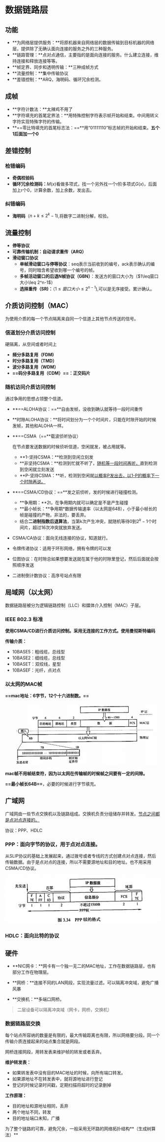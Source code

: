 # 数据链路层

## 功能

- **为网络层提供服务：**将原机器来自网络层的数据传输到目标机器的网络层，提供除了无确认面向连接的服务之外的三种服务。
- **链路管理：**点对点通信，主要指的是面向连接的服务。什么建立连接，维持连接和释放连接等等。
- **帧定界、同步和透明传输：**三种成帧方式
- **流量控制：**集中传输协议
- **差错控制：**ARQ，海明码、循环冗余检测。

## 成帧

- **字符计数法：**太辣鸡不用了
- **字符填充的首尾定界法：**用特殊控制字符表示帧开始和结束。中间用转义字符实现特殊字符的传输。
- **==零比特填充的首尾标志法：==**用“01111110”标志帧的开始和结束。**五个1后面加一个0**

## 差错控制

### 检错编码

- **奇偶校验码**
- **循环冗余检测码：**$M(x)$看做多项式，找一个另外找一个r阶多项式$G(x)$，后面加上r个0，计算余数，加上余数，发出去。

### 纠错编码

- **海明码**（$n + k \leq 2^k -1$),将数字二进制分解，校验。

## 流量控制

- **停等协议**
- **可靠传输机制：自动请求重传（ARQ）**
- **滑动窗口协议**
  - **单帧滑动窗口与停等协议**：seq表示当前收到的编号，ack表示确认的编号，同时暗含希望收到哪一个编号的帧。
  - **多帧活动窗口的后退N帧协议（GBN）**：发送方的窗口大小为（$1\leq窗口大小\leq 2^n-1$）
  - **选择重传（SR)：**（$1\leq 窗口大小 \leq 2^{n-1}$),可以是无序接受。累计确认。

## 介质访问控制（MAC）

为使用介质的每一个节点隔离来自同一个信道上其他节点传送的信号。

### 信道划分介质访问控制

硬隔离，从空间或者时间上

- **频分多路复用（FDM)**
- **时分多路复用（TMD）**
- **波分多路复用（WDM）**
- **==码分多路复用（CDM）==：正交码片**

### 随机访问介质访问控制

通过争用的思想占领整个信道。

- **==ALOHA协议：==**自由发帧，没收到确认就等待一段时间重传

- **时隙ALOHA协议：**将时间划分为一个个时间片，只能在时隙开始的时候发帧，其他和ALOHA一样。

- **==CSMA（==**载波侦听协议）

  在节点要发送数据的时候侦听信道，空闲就发，被占用就等。

  - **1-坚持CSMA：**检测到空闲立刻发
  - **非坚持CSMA：**检测到忙就不听了，<u>随机等一段时间再听，</u>直到检测到空闲就立刻发送
  - **P-坚持CSMA：**听，检测到空闲就<u>以概率P发出去，以1-P的概率下一个时隙再说。</u>

- **==CSMA/CD协议：==**发之前侦听，发的时候进行碰撞检测。

  - **争用期：**2t，在争用期内就可以确定是不是产生碰撞
  - **最小帧长：**争用期*数据传输速率（以太网是64B），小于最小帧长的帧是碰撞的产物，非法的，要丢弃。
  - 结合**二进制指数后退算法**，当第k次产生冲突，就随机等待0到$2^k-1$个时间片，超过16次冲突就放弃发送。

- CSMA/CA协议：面向无线连接的协议，知道就行。

- 令牌传递协议：适用于环形网络，拥有令牌的可以发

- 位图协议：在时隙总如果想要发送就在属于他的时隙里登记，然后后面就会按照顺序发送

- 二进制倒计数协议：高序号站点有限

## 局域网（以太网）

数据链路层被分为逻辑链路控制（LLC）和媒体介入控制（MAC）子层。

### IEEE 802.3 标准

**使用CSMA/CD进行介质访问控制。采用无连接的工作方式。使用曼彻斯特编码**

**传输介质：**

- 10BASE5：粗线缆，总线型
- 10BASE2：细线缆，总线型
- 10BASET：双绞线，星型
- 10BASEF：光纤，点对点

### 以太网的MAC帧

**==mac地址：6字节，12个十六进制数。==**

<img src="./assets/image-20230621173243013.png" alt="image-20230621173243013" style="zoom:67%;" />

**mac帧不用帧结束符，因为以太网在传输帧的时候帧之间要有一定的间隙。**

**==最小帧长64B==**，必要的时候进行字节填充。

## 广域网

广域网由一些节点交换机以及链路组成。交换机负责分组储存并转发。<u>节点之间都是点对点连接的。</u>

协议：PPP、HDLC

### PPP：面向字节的协议，用于点对点连接。

从SLIP协议的基础上发展起来，通过拨号或者专线的方式创建点对点连接，然后传输数据。由于是点对点的连接，所以不需要源地址和目的地址。也不用采用CSMA/CD协议。

![image-20230621173853042](./assets/image-20230621173853042.png)

### HDLC：面向比特的协议

## 硬件

- **NIC网卡：**网卡有一个独一无二的MAC地址，工作在数据链路层，也有部分工作在物理层。

- **网桥：**连接不同的LAN网段，实现流量过滤。可以隔离冲突域，避免广播风暴
- **交换机：**多端口网桥。

> 二层设备可以隔离冲突域（网卡，网桥，交换机）

### 数据链路层交换

每个站点所容纳的数量是有限的，最大传输距离也有限，所以网络要分段。同一个传输介质连接起来的站点集合就是网段。

网桥连接网段，用转发表来维护帧的转发或者丢弃。

**维护转发表：**

- 如果转发表中没有目的MAC地址的时候，向所有端口转发。
- 如果源地址不在转发表中，就将源地址进行登记
- 登记的时候记录时间戳，定期扫描将超时的记录删掉

**工作原理：**

- 目的地址和源地址相同，丢弃
- 两个地址不同，转发
- 目的地址端口未知，广播

为了整个链路的可靠，避免冗余，一般采用无环路的网络拓扑结构**（生成树算法）**